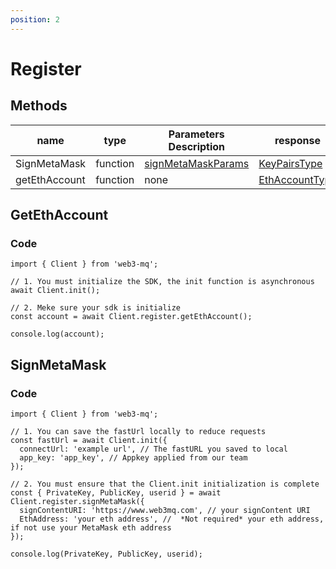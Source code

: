 ```yaml
---
position: 2
---
```


# Register

## Methods

| name          | type     | Parameters Description                                                  | response                                                        |
| ------------- | -------- | ----------------------------------------------------------------------- | --------------------------------------------------------------- |
| SignMetaMask  | function | [signMetaMaskParams](/docs/Web3MQ-SDK/JS-SDK/types/#signmetamaskparams) | [KeyPairsType](/docs/Web3MQ-SDK/JS-SDK/types/#keypairstype)     |
| getEthAccount | function | none                                                                    | [EthAccountType](/docs/Web3MQ-SDK/JS-SDK/types/#ethaccounttype) |

## GetEthAccount

### Code

```tsx
import { Client } from 'web3-mq';

// 1. You must initialize the SDK, the init function is asynchronous
await Client.init();

// 2. Meke sure your sdk is initialize
const account = await Client.register.getEthAccount();

console.log(account);
```

## SignMetaMask

### Code

```tsx
import { Client } from 'web3-mq';

// 1. You can save the fastUrl locally to reduce requests
const fastUrl = await Client.init({
  connectUrl: 'example url', // The fastURL you saved to local
  app_key: 'app_key', // Appkey applied from our team
});

// 2. You must ensure that the Client.init initialization is complete
const { PrivateKey, PublicKey, userid } = await Client.register.signMetaMask({
  signContentURI: 'https://www.web3mq.com', // your signContent URI
  EthAddress: 'your eth address', //  *Not required* your eth address, if not use your MetaMask eth address
});

console.log(PrivateKey, PublicKey, userid);
```
